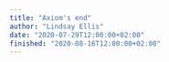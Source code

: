 ```yaml
---
title: "Axiom's end"
author: "Lindsay Ellis"
date: "2020-07-29T12:00:00+02:00"
finished: "2020-08-16T12:00:00+02:00"
---
```


